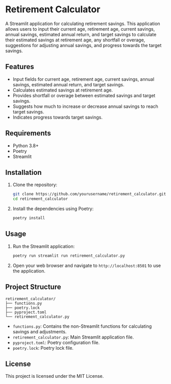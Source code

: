 # Retirement Calculator

A Streamlit application for calculating retirement savings. This application allows users to input their current age, retirement age, current savings, annual savings, estimated annual return, and target savings to calculate their estimated savings at retirement age, any shortfall or overage, suggestions for adjusting annual savings, and progress towards the target savings.

## Features

- Input fields for current age, retirement age, current savings, annual savings, estimated annual return, and target savings.
- Calculates estimated savings at retirement age.
- Provides shortfall or overage between estimated savings and target savings.
- Suggests how much to increase or decrease annual savings to reach target savings.
- Indicates progress towards target savings.

## Requirements

- Python 3.8+
- Poetry
- Streamlit

## Installation

1. Clone the repository:

   ```bash
   git clone https://github.com/yourusername/retirement_calculator.git
   cd retirement_calculator
   ```

2. Install the dependencies using Poetry:

   ```bash
   poetry install
   ```

## Usage

1. Run the Streamlit application:

   ```bash
   poetry run streamlit run retirement_calculator.py
   ```

2. Open your web browser and navigate to `http://localhost:8501` to use the application.

## Project Structure

```
retirement_calculator/
├── functions.py
├── poetry.lock
├── pyproject.toml
└── retirement_calculator.py
```

- `functions.py`: Contains the non-Streamlit functions for calculating savings and adjustments.
- `retirement_calculator.py`: Main Streamlit application file.
- `pyproject.toml`: Poetry configuration file.
- `poetry.lock`: Poetry lock file.

## License

This project is licensed under the MIT License.
